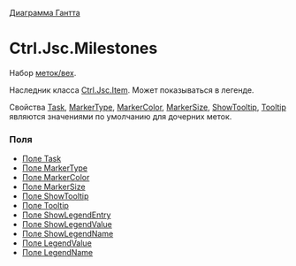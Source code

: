 ﻿---
Link: InfoBoard.Ctrl.Jsc.Milestones
---

[Диаграмма Гантта](..\default)

# Ctrl.Jsc.Milestones

Набор [меток/вех](..\Milestone.default).

Наследник класса [Ctrl.Jsc.Item](..\Item.default).
Может показываться в легенде.

Свойства
[Task](..\Jsc.MilestoneTask),
[MarkerType](..\Jsc.Marker#Type),
[MarkerColor](..\Jsc.Marker#Color),
[MarkerSize](..\Jsc.Marker#Size),
[ShowTooltip](..\Jsc.Tooltip),
[Tooltip](..\Jsc.Tooltip)
являются значениями по умолчанию для дочерних меток.

### Поля
* [Поле Task](..\Jsc.MilestoneTask)
* [Поле MarkerType](..\Jsc.Marker#Type)
* [Поле MarkerColor](..\Jsc.Marker#Color)
* [Поле MarkerSize](..\Jsc.Marker#Size)
* [Поле ShowTooltip](..\Jsc.Tooltip)
* [Поле Tooltip](..\Jsc.Tooltip)
* [Поле ShowLegendEntry](..\Jsc.LegendEntry)
* [Поле ShowLegendValue](..\Jsc.LegendEntry#ShowLegendValue)
* [Поле ShowLegendName](..\Jsc.LegendEntry#ShowLegendName)
* [Поле LegendValue](..\Jsc.LegendEntry#LegendValue)
* [Поле LegendName](..\Jsc.LegendEntry#LegendName)